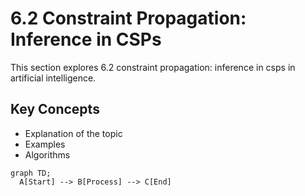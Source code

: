 # 6.2 Constraint Propagation: Inference in CSPs

This section explores 6.2 constraint propagation: inference in csps in artificial intelligence.

## Key Concepts
- Explanation of the topic
- Examples
- Algorithms

```mermaid
graph TD;
  A[Start] --> B[Process] --> C[End]
```
